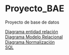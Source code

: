 # Proyecto_BAE
Proyecto de base de datos

[Diagrama entidad relación](/Diagrama_ER)<br>
[Diagrama Modelo Relacional](/Diagrama_MR)<br>
[Diagrama Normalización](/Normalización)<br>
[SQL](/MY_SQL)<br>